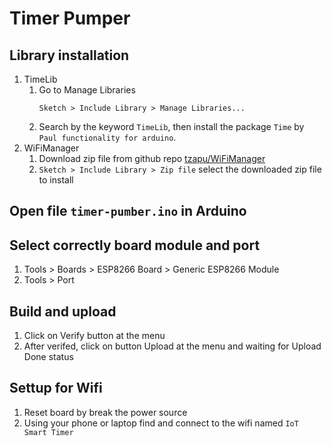 # Timer Pumper

## Library installation

1. TimeLib
    1. Go to Manage Libraries
        ```
        Sketch > Include Library > Manage Libraries... 
        ```
    1. Search by the keyword `TimeLib`, then install the package `Time` by `Paul functionality for arduino`.
1. WiFiManager
    1. Download zip file from github repo [tzapu/WiFiManager](https://github.com/tzapu/WiFiManager)
    1. `Sketch > Include Library > Zip file` select the downloaded zip file to install

## Open file `timer-pumber.ino` in Arduino

## Select correctly board module and port

1. Tools > Boards > ESP8266 Board > Generic ESP8266 Module
2. Tools > Port

## Build and upload

1. Click on Verify button at the menu
2. After verifed, click on button Upload at the menu and waiting for Upload Done status

## Settup for Wifi

1. Reset board by break the power source
2. Using your phone or laptop find and connect to the wifi named `IoT Smart Timer`
